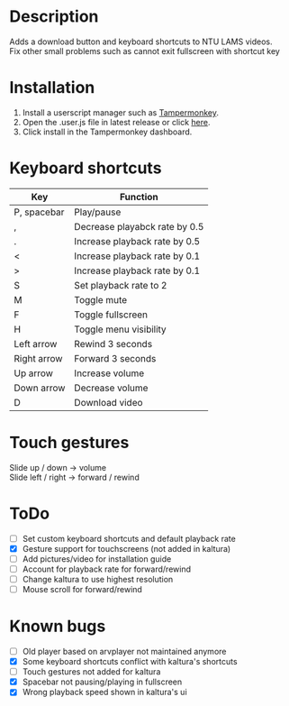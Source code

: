 # Description
Adds a download button and keyboard shortcuts to NTU LAMS videos.  
Fix other small problems such as cannot exit fullscreen with shortcut key

# Installation
1. Install a userscript manager such as [Tampermonkey](https://www.tampermonkey.net/).
2. Open the .user.js file in latest release or click [here](https://github.com/klsjadhf/lams_userscript/releases/latest/download/lams.user.js).
3. Click install in the Tampermonkey dashboard.

# Keyboard shortcuts
Key | Function
----|---------
P, spacebar | Play/pause
, | Decrease playabck rate by 0.5
. | Increase playback rate by 0.5
< | Increase playback rate by 0.1
\> | Increase playback rate by 0.1
S | Set playback rate to 2
M | Toggle mute
F | Toggle fullscreen
H | Toggle menu visibility
Left arrow | Rewind 3 seconds
Right arrow | Forward 3 seconds
Up arrow | Increase volume
Down arrow | Decrease volume
D | Download video

# Touch gestures
Slide up / down -> volume  
Slide left / right -> forward / rewind

# ToDo
- [ ] Set custom keyboard shortcuts and default playback rate
- [x] Gesture support for touchscreens (not added in kaltura)
- [ ] Add pictures/video for installation guide  
- [ ] Account for playback rate for forward/rewind
- [ ] Change kaltura to use highest resolution 
- [ ] Mouse scroll for forward/rewind

# Known bugs
- [ ] Old player based on arvplayer not maintained anymore
- [x] Some keyboard shortcuts conflict with kaltura's shortcuts
- [ ] Touch gestures not added for kaltura
- [x] Spacebar not pausing/playing in fullscreen
- [x] Wrong playback speed shown in kaltura's ui
